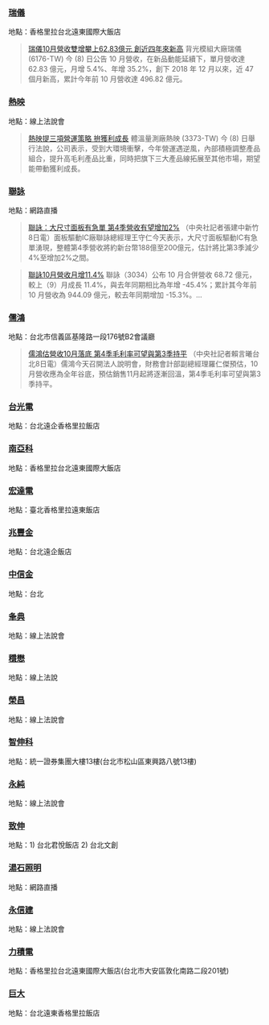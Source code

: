 
 ### [瑞儀](https://www.google.com/search?q=瑞儀&tbm=nws&tbs=qdr:d)


地點：香格里拉台北遠東國際大飯店

> [瑞儀10月營收雙增攀上62.83億元 創近四年來新高](https://tw.stock.yahoo.com/news/%E7%91%9E%E5%84%8010%E6%9C%88%E7%87%9F%E6%94%B6%E9%9B%99%E5%A2%9E%E6%94%80%E4%B8%8A62-83%E5%84%84%E5%85%83-%E5%89%B5%E8%BF%91%E5%9B%9B%E5%B9%B4%E4%BE%86%E6%96%B0%E9%AB%98-103456746.html)
背光模組大廠瑞儀 (6176-TW) 今 (8) 日公告 10 月營收，在新品動能延續下，單月營收達 62.83 億元，月增 5.4%、年增 35.2%，創下 2018 年 12 月以來，近 47 個月新高，累計今年前 10 月營收達 496.82 億元。

 ### [熱映](https://www.google.com/search?q=熱映&tbm=nws&tbs=qdr:d)


地點：線上法說會

> [熱映提三項營運策略 拚獲利成長](https://tw.stock.yahoo.com/news/%E7%86%B1%E6%98%A0%E6%8F%90%E4%B8%89%E9%A0%85%E7%87%9F%E9%81%8B%E7%AD%96%E7%95%A5-%E6%8B%9A%E7%8D%B2%E5%88%A9%E6%88%90%E9%95%B7-092223684.html)
體溫量測廠熱映 (3373-TW) 今 (8) 日舉行法說，公司表示，受到大環境衝擊，今年營運遇逆風，內部積極調整產品組合，提升高毛利產品比重，同時把旗下三大產品線拓展至其他市場，期望能帶動獲利成長。

 ### [聯詠](https://www.google.com/search?q=聯詠&tbm=nws&tbs=qdr:d)


地點：網路直播

> [聯詠：大尺寸面板有急單 第4季營收有望增加2%](https://tw.news.yahoo.com/%E8%81%AF%E8%A9%A0-%E5%A4%A7%E5%B0%BA%E5%AF%B8%E9%9D%A2%E6%9D%BF%E6%9C%89%E6%80%A5%E5%96%AE-%E7%AC%AC4%E5%AD%A3%E7%87%9F%E6%94%B6%E6%9C%89%E6%9C%9B%E5%A2%9E%E5%8A%A02-094222791.html)
（中央社記者張建中新竹8日電）面板驅動IC廠聯詠總經理王守仁今天表示，大尺寸面板驅動IC有急單湧現，整體第4季營收將約新台幣188億至200億元，估計將比第3季減少4%至增加2%之間。

> [聯詠10月營收月增11.4%](https://finance.technews.tw/2022/11/08/novatek-3034-202210-financial-report/)
聯詠（3034）公布 10 月合併營收 68.72 億元，較上（9）月成長 11.4%，與去年同期相比為年增 -45.4%；累計其今年前 10 月營收為 944.09 億元，較去年同期增加 -15.3%。...

 ### [儒鴻](https://www.google.com/search?q=儒鴻&tbm=nws&tbs=qdr:d)


地點：台北市信義區基隆路一段176號B2會議廳

> [儒鴻估營收10月落底 第4季毛利率可望與第3季持平](https://tw.news.yahoo.com/%E5%84%92%E9%B4%BB%E4%BC%B0%E7%87%9F%E6%94%B610%E6%9C%88%E8%90%BD%E5%BA%95-%E7%AC%AC4%E5%AD%A3%E6%AF%9B%E5%88%A9%E7%8E%87%E5%8F%AF%E6%9C%9B%E8%88%87%E7%AC%AC3%E5%AD%A3%E6%8C%81%E5%B9%B3-112119535.html)
（中央社記者賴言曦台北8日電）儒鴻今天召開法人說明會，財務會計部副總經理羅仁傑預估，10月營收應為全年谷底，預估銷售11月起將逐漸回溫，第4季毛利率可望與第3季持平。

 ### [台光電](https://www.google.com/search?q=台光電&tbm=nws&tbs=qdr:d)


地點：台北遠企香格里拉飯店

 ### [南亞科](https://www.google.com/search?q=南亞科&tbm=nws&tbs=qdr:d)


地點：香格里拉台北遠東國際大飯店

 ### [宏達電](https://www.google.com/search?q=宏達電&tbm=nws&tbs=qdr:d)


地點：臺北香格里拉遠東飯店

 ### [兆豐金](https://www.google.com/search?q=兆豐金&tbm=nws&tbs=qdr:d)


地點：台北遠企飯店

 ### [中信金](https://www.google.com/search?q=中信金&tbm=nws&tbs=qdr:d)


地點：台北

 ### [夆典](https://www.google.com/search?q=夆典&tbm=nws&tbs=qdr:d)


地點：線上法說會

 ### [穩懋](https://www.google.com/search?q=穩懋&tbm=nws&tbs=qdr:d)


地點：線上法說

 ### [榮昌](https://www.google.com/search?q=榮昌&tbm=nws&tbs=qdr:d)


地點：線上法說會

 ### [智伸科](https://www.google.com/search?q=智伸科&tbm=nws&tbs=qdr:d)


地點：統一證券集團大樓13樓(台北市松山區東興路八號13樓)

 ### [永純](https://www.google.com/search?q=永純&tbm=nws&tbs=qdr:d)


地點：線上法說會

 ### [致伸](https://www.google.com/search?q=致伸&tbm=nws&tbs=qdr:d)


地點：1) 台北君悅飯店 2) 台北文創

 ### [湯石照明](https://www.google.com/search?q=湯石照明&tbm=nws&tbs=qdr:d)


地點：網路直播

 ### [永信建](https://www.google.com/search?q=永信建&tbm=nws&tbs=qdr:d)


地點：線上法說會

 ### [力積電](https://www.google.com/search?q=力積電&tbm=nws&tbs=qdr:d)


地點：香格里拉台北遠東國際大飯店(台北市大安區敦化南路二段201號)

 ### [巨大](https://www.google.com/search?q=巨大&tbm=nws&tbs=qdr:d)


地點：台北遠東香格里拉飯店
